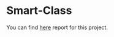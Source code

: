 # Smart-Class
You can find [here](https://github.com/abjidge/Smart-Class/blob/master/Smart_Class_Report.pdf) report for this project.

